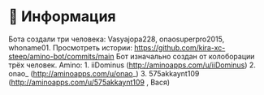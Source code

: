 # 📄 Информация
Бота создали три человека: Vasyajopa228, onaosuperpro2015, whoname01.
Просмотреть истории: https://github.com/kira-xc-steep/amino-bot/commits/main
Бот изначально создан от колоборации трëх человек. 
Amino: 1. iiDominus (http://aminoapps.com/u/iiDominus) 2. onao_ (http://aminoapps.com/u/onao_) 3. 575akkaynt109 (http://aminoapps.com/u/575akkaynt109 , Вася) 
